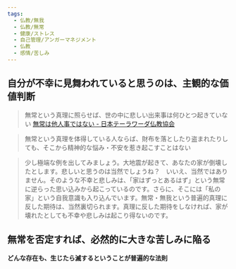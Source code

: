 ```yaml
---
tags:
  - 仏教/無我
  - 仏教/無常
  - 健康/ストレス
  - 自己管理/アンガーマネジメント
  - 仏教
  - 感情/苦しみ
---
```

## 自分が不幸に見舞われていると思うのは、主観的な価値判断

>無常という真理に照らせば、世の中に悲しい出来事は何ひとつ起きていない
>[無常は他人事ではない - 日本テーラワーダ仏教協会](https://j-theravada.com/dhamma/chienotobira/tobira180/)

>無常という真理を体得している人ならば、財布を落としたり盗まれたりしても、そこから精神的な悩み・不安を惹き起こすことはない

>少し極端な例を出してみましょう。大地震が起きて、あなたの家が倒壊したとします。悲しいと思うのは当然でしょうね？　いいえ、当然ではありません。そのような不幸と悲しみは、「家はずっとあるはず」という無常に逆らった思い込みから起こっているのです。さらに、そこには「私の家」という自我意識も入り込んでいます。無常・無我という普遍的真理に反した期待は、当然裏切られます。真理に反した期待をしなければ、家が壊れたとしても不幸や悲しみは起こり得ないのです。

## 無常を否定すれば、必然的に大きな苦しみに陥る

**どんな存在も、生じたら滅するということが普遍的な法則**

